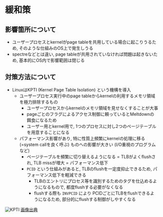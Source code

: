 # 緩和策

## 影響箇所について

* ユーザープロセスとkernelがpage tableを共用している場合に起こりうるため, そのような仕組みのOS上で発生しうる
* spectreなどとは違い, page tableが共用されていなければ問題は起きないため, 基本的にOS内で影響範囲は閉じる

## 対策方法について

* LinuxはKPTI (Kernel Page Table Isolation) という機構を導入
  * ユーザープロセス実行中のpage tableからkernelの利用するメモリ領域を極力排除するもの
    * ユーザープロセスからkernelのメモリ領域を見せなくすることが大事
    * pageごとのフラグによるアクセス制御に頼っているとMeltdownの餌食になるため
    * ユーザー用とkernel用で, 1つのプロセスに対し2つのページテーブルを用意することになる
  * パフォーマンス影響があり, 特に性質上頻繁にkernelの処理に移る (=system callを良く呼ぶ) ものへの影響が大きい (I/O重視のプログラムなど)
    * ページテーブルを頻繁に切り替えるようになる = TLBがよくflushされ, TLB missが増大 = パフォーマンス低下
    * `PCID` という仕組みがあると, TLBのflushを一定度抑止できるため, パフォーマンス低下を軽減できる
      * TLBのエントリにプロセス等を識別するためのタグを仕込めるようになるもので, 都度flushする必要がなくなる
      * flushする際も `INVPCID` により PCIDごとにTLBをflushできるようになるため, 部分的にflushする制御がしやすくなる

![KPTI](https://upload.wikimedia.org/wikipedia/commons/3/33/Kernel_page-table_isolation.svg) [画像出典](https://en.wikipedia.org/wiki/Kernel_page-table_isolation)
